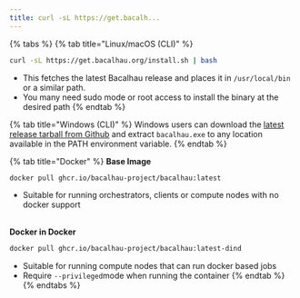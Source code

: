 ```yaml
---
title: curl -sL https://get.bacalh...
---
```


{% tabs %}
{% tab title="Linux/macOS (CLI)" %}
```bash
curl -sL https://get.bacalhau.org/install.sh | bash
```

* This fetches the latest Bacalhau release and places it in `/usr/local/bin` or a similar path.
* You many need sudo mode or root access to install the binary at the desired path
{% endtab %}

{% tab title="Windows (CLI)" %}
Windows users can download the [latest release tarball from Github](https://github.com/bacalhau-project/bacalhau/releases) and extract `bacalhau.exe` to any location available in the PATH environment variable.
{% endtab %}

{% tab title="Docker" %}
**Base Image**

```bash
docker pull ghcr.io/bacalhau-project/bacalhau:latest
```

* Suitable for running orchestrators, clients or compute nodes with no docker support

\
**Docker in Docker**

```bash
docker pull ghcr.io/bacalhau-project/bacalhau:latest-dind
```

* Suitable for running compute nodes that can run docker based jobs
* Require `--privileged`mode when running the container
{% endtab %}
{% endtabs %}
